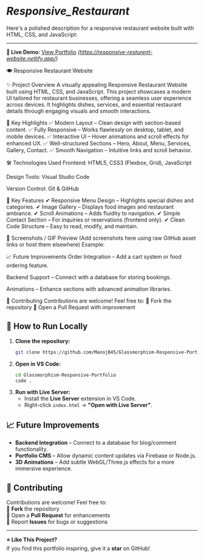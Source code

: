 # _Responsive_Restaurant_
Here's a polished description for a responsive restaurant website built with HTML, CSS, and JavaScript:

---



**🔗 Live Demo:** [View Portfolio](#) *(https://responsive-resturent-website.netlify.app/)*  

🍽️ Responsive Restaurant Website

✨ Project Overview
A visually appealing Responsive Restaurant Website built using HTML, CSS, and JavaScript. This project showcases a modern UI tailored for restaurant businesses, offering a seamless user experience across devices. It highlights dishes, services, and essential restaurant details through engaging visuals and smooth interactions.

🌟 Key Highlights
✅ Modern Layout – Clean design with section-based content.
✅ Fully Responsive – Works flawlessly on desktop, tablet, and mobile devices.
✅ Interactive UI – Hover animations and scroll effects for enhanced UX.
✅ Well-structured Sections – Hero, About, Menu, Services, Gallery, Contact.
✅ Smooth Navigation – Intuitive links and scroll behavior.

🛠 Technologies Used
Frontend: HTML5, CSS3 (Flexbox, Grid), JavaScript

Design Tools: Visual Studio Code

Version Control: Git & GitHub

🚀 Key Features
✔ Responsive Menu Design – Highlights special dishes and categories.
✔ Image Gallery – Displays food images and restaurant ambiance.
✔ Scroll Animations – Adds fluidity to navigation.
✔ Simple Contact Section – For inquiries or reservations (frontend only).
✔ Clean Code Structure – Easy to read, modify, and maintain.

📸 Screenshots / GIF Preview
(Add screenshots here using raw GitHub asset links or host them elsewhere)
Example:

📈 Future Improvements
Order Integration – Add a cart system or food ordering feature.

Backend Support – Connect with a database for storing bookings.

Animations – Enhance sections with advanced animation libraries.

🤝 Contributing
Contributions are welcome! Feel free to:
🔹 Fork the repository
🔹 Open a Pull Request with improvement
## **🔧 How to Run Locally**  
1. **Clone the repository:**  
   ```bash
   git clone https://github.com/ManojB45/Glassmorphism-Responsive-Portfolio.git
   ```
2. **Open in VS Code:**  
   ```bash
   cd Glassmorphism-Responsive-Portfolio
   code .
   ```
3. **Run with Live Server:**  
   - Install the **Live Server** extension in VS Code.  
   - Right-click `index.html` → **"Open with Live Server"**.  

## **📈 Future Improvements**  
- **Backend Integration** – Connect to a database for blog/comment functionality.  
- **Portfolio CMS** – Allow dynamic content updates via Firebase or Node.js.  
- **3D Animations** – Add subtle WebGL/Three.js effects for a more immersive experience.  

## **🤝 Contributing**  
Contributions are welcome! Feel free to:  
🔹 **Fork** the repository  
🔹 Open a **Pull Request** for enhancements  
🔹 Report **Issues** for bugs or suggestions  

---  
**⭐ Like This Project?**  
If you find this portfolio inspiring, give it a **star** on GitHub!  

